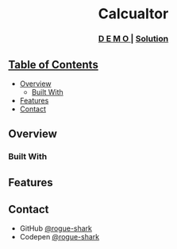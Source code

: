 <h1 align="center">Calcualtor</h1>



<div align="center">
  <h3>
    <a href="https://rogue-shark.github.io/Calcualtor">
      D E M O
    </a>
    <span> | </span>
    <a href="https://rogue-shark.github.io/Calculator/">
      Solution
  </h3>
</div>
<!-- ![alt tag][path/link to image] -->
<!-- TABLE OF CONTENTS -->

## Table of Contents

- [Overview](#overview)
  - [Built With](#built-with)
- [Features](#features)
- [Contact](#contact)


<!-- OVERVIEW -->

## Overview

### Built With

## Features

## Contact

- GitHub [@rogue-shark](https://github.com/rogue-shark)
- Codepen [@rogue-shark](https://codepen.io/rogue-shark)